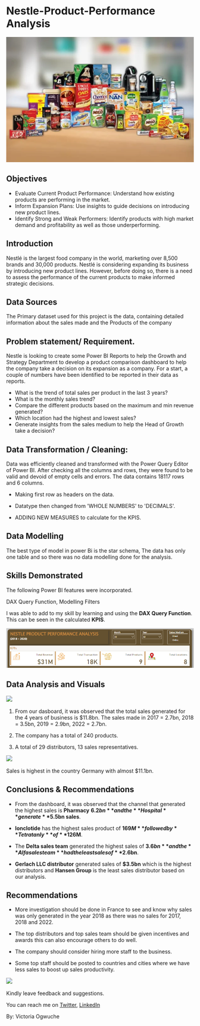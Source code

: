 # Nestle-Product-Performance Analysis

![](Nestle_Picture2.png)

## Objectives
- Evaluate Current Product Performance: Understand how existing products are performing in the market.
- Inform Expansion Plans: Use insights to guide decisions on introducing new product lines.
- Identify Strong and Weak Performers: Identify products with high market demand and profitability as well as those underperforming.

## Introduction
Nestlé is the largest food company in the world, marketing over 8,500 brands and 30,000 products. Nestlé is considering expanding its business by introducing new product lines. However, before doing so, there is a need to assess the performance of the current products to make informed strategic decisions.

## Data Sources
The Primary dataset used for this project is the data, containing detailed information about the sales made and the Products of the company

## Problem statement/ Requirement.

Nestle is looking to create some Power BI Reports to help the Growth and Strategy Department to develop a product comparison dashboard to help the company take a decision on its expansion as a company. For a start, a couple of numbers have been identified to be reported in their data as reports.

- What is the trend of total sales per product in the last 3 years?
- What is the monthly sales trend?
- Compare the different products based on the maximum and min revenue generated?
- Which location had the highest and lowest sales?
- Generate insights from the sales medium to help the Head of Growth take a decision?

## Data Transformation / Cleaning:

Data was efficiently cleaned and transformed with the Power Query Editor of Power BI. After checking all the columns and rows, they were found to be valid and devoid of empty cells and errors. The data contains 18117 rows and 6 columns.

- Making first row as headers on the data.

- Datatype then changed from 'WHOLE NUMBERS' to 'DECIMALS'.

- ADDING NEW MEASURES to calculate for the KPIS.

## Data Modelling
The best type of model in power Bi is the star schema, The data has only one table and so there was no data modelling done for the analysis.

## Skills Demonstrated
The following Power BI features were incorporated.

DAX Query Function,
Modelling
Filters

I was able to add to my skill by learning and using the **DAX Query Function**. This can be seen in the calculated **KPIS**.

![](Nestle_KPIs.PNG)

## Data Analysis and Visuals

![](Dashboard.png)

1. From our dasboard, it was observed that the total sales generated for the 4 years of business is $11.8bn. The sales made in 2017 = 2.7bn, 2018 = 3.5bn, 
2019 = 2.9bn, 2022 = 2.7bn.    

3. The company has a total of 240 products.

4. A total of 29 distributors, 13 sales representatives.


![](Phar4.png)

Sales is highest in the country Germany with almost $11.1bn.

## Conclusions & Recommendations

- From the dashboard, it was observed that the channel that generated the highest sales is **Pharmacy** **$6.2bn** and the **Hospital** generate **$5.5bn sales**.

- **Ionclotide** has the highest sales product of **$169M** followed by **Tetratanly** of **$126M**.

- The **Delta sales team** generated the highest sales of **$3.6bn** and the **Alfa sales team** had the least sales of **$2.6bn**.

- **Gerlach LLC distributor** generated sales of **$3.5bn** which is the highest distributors and **Hansen Group** is the least sales distributor based on our 
analysis.

## Recommendations

- More investigation should be done in France to see and know why sales was only generated in the year 2018 as there was no sales for 2017, 2018 and 2022.

- The top distributors and top sales team should be given incentives and awards this can also encourage others to do well.

- The company should consider hiring more staff to the business. 

- Some top staff should be posted to countries and cities where we have less sales to boost up sales productivity.

![](thankyou.png)

Kindly leave feedback and suggestions.

You can reach me on [Twitter](https://twitter.com/vicky_star0), [LinkedIn](www.linkedin.com/in/victoriaogwuche)

By: Victoria Ogwuche
